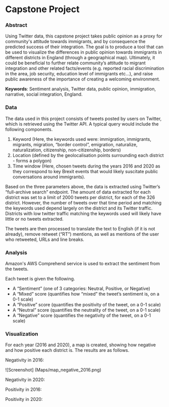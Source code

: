 # Capstone Project

### Abstract 				
Using Twitter data, this capstone project takes public opinion as a proxy for community's attitude towards immigrants, and by consequence the predicted success of their integration. The goal is to produce a tool that can be used to visualize the differences in public opinion towards immigrants in different districts in England (through a geographical map). Ultimately, it could be beneficial to further relate community’s attitude to migrant integration and other related facts/events (e.g. reported racial discrimination in the area, job security, education level of immigrants etc...), and raise public awareness of the importance of creating a welcoming environment. 	

**Keywords**: Sentiment analysis, Twitter data, public opinion, immigration, narrative, social integration, England. 

### Data 

The data used in this project consists of tweets posted by users on Twitter, which is retrieved using the Twitter API. A typical query would include the following components.
1. Keyword (Here, the keywords used were: immigration, immigrants, migrants, migration, “border control”, emigration, naturalize, naturalization, citizenship, non-citizenship, borders)
2. Location (defined by the geolocalisation points surrounding each district - forms a polygon)
3. Time window (Here, chosen tweets during the years 2016 and 2020 as they correspond to key Brexit events that would likely suscitate public conversations around immigrants).


Based on the three parameters above, the data is extracted using Twitter’s “full-archive search” endpoint. The amount of data extracted for each district was set to a limit of 2000 tweets per district, for each of the 326 district. However, the number of tweets over that time period and matching the keywords used depend largely on the district and its Twitter traffic. Districts with low twitter traffic matching the keywords used will likely have little or no tweets extracted.

The tweets are then processed to translate the text to English (if it is not already), remove retweet (“RT”) mentions, as well as mentions of the user who retweeted, URLs and line breaks.

### Analysis

Amazon's AWS Comprehend service is used to extract the sentiment from the tweets. 

Each tweet is given the following.
* A “Sentiment” (one of 3 categories: Neutral, Positive, or Negative)
* A “Mixed” score (quantifies how “mixed” the tweet’s sentiment is, on a 0-1 scale)
* A “Positive” score (quantifies the positivity of the tweet, on a 0-1 scale)
* A “Neutral” score (quantifies the neutrality of the tweet, on a 0-1 scale)
* A “Negative” score (quantifies the negativity of the tweet, on a 0-1 scale)


### Visualization 

For each year (2016 and 2020), a map is created, showing how negative and how positive each district is. 
The results are as follows. 

Negativity in 2016: 

![Screenshot] (Maps/map_negative_2016.png)

Negativity in 2020: 


Positivity in 2016: 

Positivity in 2020: 
